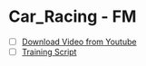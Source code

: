 # Car_Racing - FM

- [ ] [Download Video from Youtube](https://github.com/chenmaol/car_racing/tree/main/FM/download)
- [ ] [Training Script](https://github.com/chenmaol/car_racing/tree/main/FM/training)
